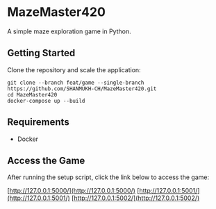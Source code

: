 # MazeMaster420

A simple maze exploration game in Python.

## Getting Started

Clone the repository and scale the application:

```shell
git clone --branch feat/game --single-branch https://github.com/SHANMUKH-CH/MazeMaster420.git
cd MazeMaster420
docker-compose up --build
```

## Requirements

- Docker

## Access the Game

After running the setup script, click the link below to access the game:

[http://127.0.0.1:5000/](http://127.0.0.1:5000/)
[http://127.0.0.1:5001/](http://127.0.0.1:5001/)
[http://127.0.0.1:5002/](http://127.0.0.1:5002/)
